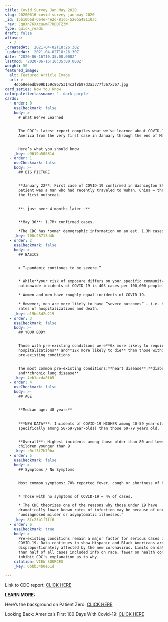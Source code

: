 ```yaml
---
title: Covid Survey Jan May 2020
slug: 20200616-covid-survey-jan-may-2020
_id: 15b10b6d-664e-4e2d-81c6-520ba48110ac
_rev: Jq8Xn76XXcuwmF7UDDTZ3W
type: quick_reads
draft: false
aliases:
  - /
_createdAt: '2021-04-02T18:26:30Z'
_updatedAt: '2021-04-02T18:26:30Z'
date: '2020-06-16T10:35:00.000Z'
lastmod: '2020-06-16T10:35:00.000Z'
weight: 50
featured_image:
  alt: Featured Article Image
  url: >-
    4dbb8eeedb909b159c8675314c2f8b97d3a3377f367x367.jpg
card_series: Now You Know
colorpaletteclassname: '--dark-purple'
cards:
  - order: 0
    useCheckmark: false
    body: >-
      # What We’ve Learned


      The CDC’s latest report compiles what we’ve learned about COVID-19 in
      America from the very first case in January through the end of May.


      Here’s what you should know.
    _key: c9619a50681d
  - order: 1
    useCheckmark: false
    body: >-
      ## BIG PICTURE


      **January 22**: First case of COVID-19 confirmed in Washington State. The
      patient was a man who had recently traveled to Wuhan, China – the site of
      the first outbreak.


      **~ just over 4 months later ~**


      **May 30**: 1.7M+ confirmed cases.  

      *The CDC has *some* demographic information on an est. 1.3M cases.
    _key: 708c28713d4b
  - order: 2
    useCheckmark: false
    body: >-
      ## BASICS


      > “…pandemic continues to be severe.”


      * While**your risk of exposure differs on your specific community**,
      nationwide incidents of COVID-19 is 403 cases per 100,000 people.

      * Women and men have roughly equal incidents of COVID-19.

      * However, men are more likely to have “severe outcomes” – i.e. higher
      rates of hospitalizations and death.
    _key: a19bd5d2e219
  - order: 3
    useCheckmark: false
    body: >-
      ## YOUR BODY


      Those with pre-existing conditions were**6x more likely to require
      hospitalizations** and**12x more likely to die** than those without
      pre-existing conditions.


      The most common pre-existing conditions:**heart disease**,**diabetes**
      and**chronic lung disease**.
    _key: 4eb1acda8fb5
  - order: 4
    useCheckmark: false
    body: >-
      ## AGE


      **Median age: 48 years**


      ***NEW DATA***: Incidents of COVID-19 HIGHER among 40-59 year-olds (and
      specifically among 50-59-year-olds) than those 60-79 years old.


      **Overall**: Highest incidents among those older than 80 and lowest in
      children younger than 9.
    _key: c0cf3f7b79ba
  - order: 5
    useCheckmark: false
    body: >-
      ## Symptoms / No Symptoms


      Most common symptoms: 70% reported fever, cough or shortness of breath.


      * Those with no symptoms of COVID-19 = 4% of cases.

      * The CDC theorizes one of the reasons why those under 19 have
      dramatically lower known rates of infection may be because of unreported,
      “undiagnosed milder or asymptomatic illnesses.”
    _key: 8fc23b1f7ff6
  - order: 6
    useCheckmark: true
    body: >-
      Pre-existing conditions remain a major factor for serious cases of
      COVID-19. Data continues to show Hispanic and Black Americans are
      disproportionately affected by the new coronavirus. Limits on data (less
      than half of all cases included info on race, fewer on health conditions)
      inhibit CDC's explanation as to why.
    citation: VIEW SOURCES
    _key: 6bbb34b0e51d

---
```

Link to CDC report: [CLICK HERE](https://www.cdc.gov/mmwr/volumes/69/wr/mm6924e2.htm?s_cid=mm6924e2_w)

**LEARN MORE:**

Here’s the background on Patient Zero: [CLICK HERE](https://smarthernews.com/covid-19-the-first-us-case-of-coronavirus/)

Looking Back: America’s First 100 Days With Covid-19: [CLICK HERE](https://smarthernews.com/article/100-days-of-covid-19-in-the-u-s-a/)